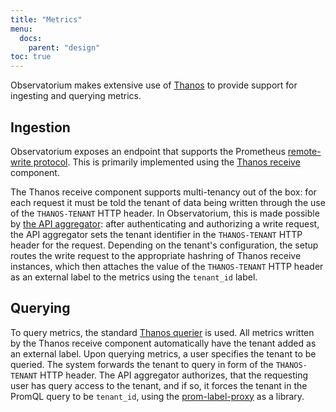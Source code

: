 ```yaml
---
title: "Metrics"
menu:
  docs:
    parent: "design"
toc: true
---
```


Observatorium makes extensive use of [Thanos](https://thanos.io/) to provide support for ingesting and querying metrics.

## Ingestion

Observatorium exposes an endpoint that supports the Prometheus [remote-write protocol](https://prometheus.io/docs/prometheus/latest/storage/#remote-storage-integrations). This is primarily implemented using the [Thanos receive](https://thanos.io/proposals/201812_thanos-remote-receive.md/) component.

The Thanos receive component supports multi-tenancy out of the box: for each request it must be told the tenant of data being written through the use of the `THANOS-TENANT` HTTP header. In Observatorium, this is made possible by [the API aggregator](https://github.com/observatorium/api): after authenticating and authorizing a write request, the API aggregator sets the tenant identifier in the `THANOS-TENANT` HTTP header for the request. Depending on the tenant's configuration, the setup routes the write request to the appropriate hashring of Thanos receive instances, which then attaches the value of the `THANOS-TENANT` HTTP header as an external label to the metrics using the `tenant_id` label.

## Querying

To query metrics, the standard [Thanos querier](https://thanos.io/design.md/#query-layer) is used. All metrics written by the Thanos receive component automatically have the tenant added as an external label. Upon querying metrics, a user specifies the tenant to be queried. The system forwards the tenant to query in form of the `THANOS-TENANT` HTTP header. The API aggregator authorizes, that the requesting user has query access to the tenant, and if so, it forces the tenant in the PromQL query to be `tenant_id`, using the [prom-label-proxy](https://github.com/openshift/prom-label-proxy) as a library.
